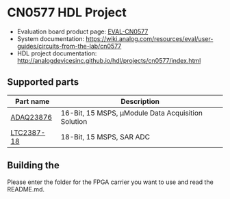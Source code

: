 # CN0577 HDL Project

- Evaluation board product page: [EVAL-CN0577](https://www.analog.com/CN0577)
- System documentation: https://wiki.analog.com/resources/eval/user-guides/circuits-from-the-lab/cn0577 
- HDL project documentation: http://analogdevicesinc.github.io/hdl/projects/cn0577/index.html

## Supported parts

| Part name                               | Description                                               |
|-----------------------------------------|-----------------------------------------------------------|
| [ADAQ23876](https://www.analog.com/ADAQ23876) | 16-Bit, 15 MSPS, μModule Data Acquisition Solution |
| [LTC2387-18](https://www.analog.com/LTC2387-18) | 18-Bit, 15 MSPS, SAR ADC |

## Building the 

Please enter the folder for the FPGA carrier you want to use and read the README.md.